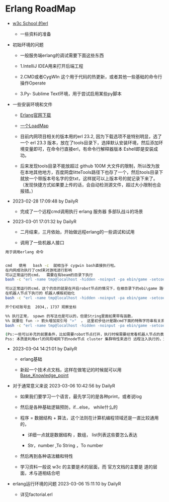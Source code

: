 # Erlang RoadMap 


- [w3c School 的erl](https://www.w3cschool.cn/erlang/)

	- 一些资料的准备

- 初始环境的问题

	- 一般服务端erlang的调试需要下面这些东西

	- 1.IntelliJ IDEA用来打开后端工程

	- 2.CMD或者CygWIn 这个用于代码的热更新，或者其他一些基础的命令行操作Operate

	- 3.Py- Sublime Text环境，用于尝试启用某些py脚本

- 一些安装环境和文件

    - [Erlang官网下载](https://www.erlang.org/downloads)
    - [一个LoadMap](RoadMap.md) 
    - 目前内网项目相关的版本用的erl 23.2, 因为下载选项不是特别明显，选了一个 erl 23.3 版本，放在了tools目录下，选择默认安装环境，然后添加环境变量即可，在命令行直接erl，有命令行解释器版本 Eshell即是安装成功。

    - 后来发现tools目录不能放超过 github  100M 大文件的限制，所以改为放在本地其他地方，百度网盘litteTools路径下也存了一个，然后tools目录下就放一个带版本号名字的空txt，这样就可以上版本号的就记录下来了。 （发现快捷方式如果要上传的话，会自动检测源文件，超过大小限制也会报错。）

- 2023-02-28 17:09:48 by DailyR

	- 完成了一个远程cmd调用执行 erlang 服务器 多部队战斗的场景

- 2023-03-01 17:01:32 by DailyR

	- 二月结束，三月依始，开始做远程erlang的一些调试和试用

	- 调用了一些机器人接口

```bash
用于调用erlang 命令


cmd   使用   bash -c  就相当于 cygwin bash直接执行啦。
在内网成功执行了cmd来对游戏进行影响
可以正常运行的cmd，  需要在有beam的目录下执行
bash -c "erl -name tmp@localhost -hidden -noinput -pa ebin/game -setcookie node-cookie -s game_ctl extra game_4399_s8@172.18.40.79 eval 'db:count(role)'"

可以正常运行的cmd，这个的目的就是在开启robot节点的情况下，在根目录下的ebi\game 路径目录下面执行，
在机器人节点下执行的 机器人模板初始化
bash -c "erl -name tmp@localhost -hidden -noinput -pa ebin/game -setcookie node-cookie -s robot_ctl extra robot_app_4399_s8@172.18.40.79 eval 'rm:init_troops_data(60,[[1,2,3],[4,5,6],[21,23,24],[25,26,41,[42,43,44],[81,83,91]]).'"

开个EXE账号去  2034,，1737 观察坐标

%% 执行正常， spawn 的写法也是可以的，但是String里面如果带有函数，
%% 就要在 fun -> 箭头增加双引号 ">"  ， 这里初步估计是跟cmd下面的特殊字符串有关系， > 需要增加两个引号
bash -c "erl -name tmp@localhost -hidden -noinput -pa ebin/game -setcookie node-cookie -s game_ctl extra game_4399_s8@172.18.40.79 eval \"serv_ets_handler:cast({func,fun()-">"test_troop:loop_check(5,'robot_app_4399_s8@172.18.40.79') end}).\""

(Ps:一些可以补充的前置条件，比如需要robot节点打开，执行时候需要经常看机器人节点的表现
Pss: 本质是利用erl的同局域网下的node节点 cluster 集群特性来进行 远程注入执行的，这样就像websocket一样达成远程通信的目的，目标)
```

- 2023-03-04 14:21:01 by DailyR

	- erlang基础

	- 新起一个技术点文档，这样在做笔记的时候就可以用 [Base_Knowledge_point](Base_Knowledge_point.md)
	
-  对于通常意义来说 2023-03-06 10:42:56 by DailyR
 
	- 如果我们要学习一个语言，最先学习的是各种print，或者说log

	- 然后是各种基础逻辑预防，if...else， while什么的

	- 程序 = 数据结构 + 算法，这个法则在计算机编程领域还是一直比较通用的，

		- 详细一点就是数据结构 ，数组， list列表这些要怎么表达

		- Str，number ,To String ，To number

	- 然后再到各种语法糖和特性

	- 学习资料一般说 w3c 的主要是术的层面，而 官方文档的主要是 道的层面，术与道相结合吧

- erlang运行环境的问题 2023-03-06 15:11:10 by DailyR

	- 详见factorial.erl